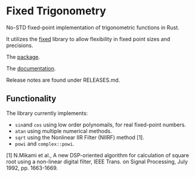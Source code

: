 # Fixed Trigonometry

No-STD fixed-point implementation of trigonometric functions in Rust.

It utilizes the [fixed](https://crates.io/crates/fixed) library to allow flexibility in fixed point sizes and precisions.

The [package](https://crates.io/crates/fixed_trigonometry).

The [documentation](https://docs.rs/fixed_trigonometry/).

Release notes are found under RELEASES.md.

## Functionality

The library currently implements:

- `sin`and `cos` using low order polynomails, for real fixed-point numbers.
- `atan` using multiple numerical methods.
- `sqrt` using the Nonlinear IIR Filter (NIIRF) method \[1\].
- `powi` and `complex::powi`.

\[1\] N.Mikami et al., A new DSP-oriented algorithm for calculation of square root using a non-linear digital filter, IEEE Trans. on Signal Processing, July 1992, pp. 1663-1669.
